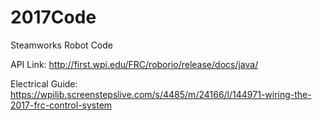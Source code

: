 # 2017Code
Steamworks Robot Code

API Link: http://first.wpi.edu/FRC/roborio/release/docs/java/

Electrical Guide: https://wpilib.screenstepslive.com/s/4485/m/24166/l/144971-wiring-the-2017-frc-control-system
